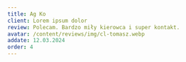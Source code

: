 ```yaml
---
title: Ag Ko
client: Lorem ipsum dolor
review: Polecam. Bardzo miły kierowca i super kontakt.
avatar: /content/reviews/img/cl-tomasz.webp
addate: 12.03.2024
order: 4
---
```

